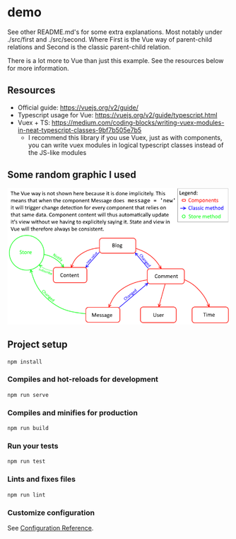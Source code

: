 # demo

See other README.md's for some extra explanations. Most notably under ./src/first and ./src/second. Where First is the Vue way of parent-child relations and Second is the classic parent-child relation.

There is a lot more to Vue than just this example. See the resources below for more information.

## Resources

* Official guide: https://vuejs.org/v2/guide/
* Typescript usage for Vue: https://vuejs.org/v2/guide/typescript.html
* Vuex + TS: https://medium.com/coding-blocks/writing-vuex-modules-in-neat-typescript-classes-9bf7b505e7b5
  * I recommend this library if you use Vuex, just as with components, you can write vuex modules in logical typescript classes instead of the JS-like modules

## Some random graphic I used

![ChangeDetectionMethod](ChangeDetection.png)

## Project setup
```
npm install
```

### Compiles and hot-reloads for development
```
npm run serve
```

### Compiles and minifies for production
```
npm run build
```

### Run your tests
```
npm run test
```

### Lints and fixes files
```
npm run lint
```

### Customize configuration
See [Configuration Reference](https://cli.vuejs.org/config/).